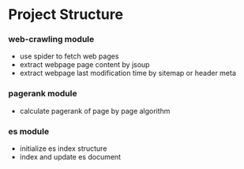 # Project Structure

### web-crawling module
- use spider to fetch web pages
- extract webpage page content by jsoup
- extract webpage last modification time by sitemap or header meta

### pagerank module
- calculate pagerank of page by page algorithm

### es module
- initialize es index structure
- index and update es document
